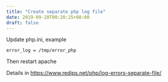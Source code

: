 ```yaml
---
title: "Create separate php log file"
date: 2019-09-28T00:20:25+08:00
draft: false
---
```


Update php.ini, example
```
error_log = /tmp/error_php
```
Then restart apache

Details in https://www.redips.net/php/log-errors-separate-file/
